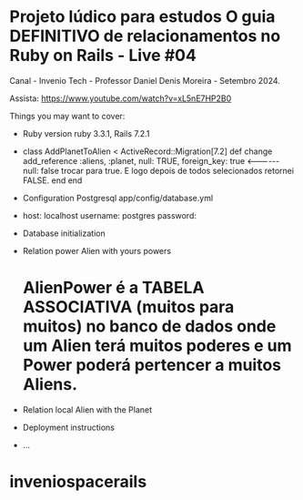 # Projeto lúdico para estudos O guia DEFINITIVO de relacionamentos no Ruby on Rails - Live #04

Canal - Invenio Tech - Professor Daniel Denis Moreira - Setembro 2024.

Assista:  https://www.youtube.com/watch?v=xL5nE7HP2B0

Things you may want to cover:

* Ruby version ruby 3.3.1, Rails 7.2.1

* class AddPlanetToAlien < ActiveRecord::Migration[7.2]
  def change
    add_reference :aliens, :planet, null: TRUE, foreign_key: true   <------ null: false trocar para true. E logo depois de todos selecionados retornei FALSE.
  end
end

* Configuration Postgresql app/config/database.yml

* host: localhost username: postgres password:

* Database initialization

* Relation power Alien with yours powers

  # AlienPower é a TABELA ASSOCIATIVA (muitos para muitos) no banco de dados onde um Alien terá muitos poderes e um Power poderá pertencer a muitos Aliens. 

* Relation local Alien with the Planet

* Deployment instructions

* ...
# inveniospacerails
